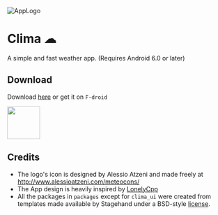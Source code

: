 ![AppLogo](https://user-images.githubusercontent.com/47897195/108967549-b93bbc00-7690-11eb-9175-b28baafca459.png)

# Clima ☁

A simple and fast weather app. (Requires Android 6.0 or later)

## Download

Download [here](https://github.com/PrestoSole/clima/releases) or get it on `F-droid`

<img src="https://fdroid.gitlab.io/artwork/badge/get-it-on.png" height="75">


## Credits

* The logo's icon is designed by Alessio Atzeni and made freely at http://www.alessioatzeni.com/meteocons/
* The App design is heavily inspired by [LonelyCpp](https://github.com/LonelyCpp/flutter_weather)
* All the packages in `packages` except for `clima_ui` were created from templates made available by Stagehand under a BSD-style [license](https://github.com/dart-lang/stagehand/blob/master/LICENSE).
